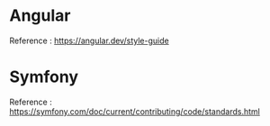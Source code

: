 # Angular
Reference : https://angular.dev/style-guide

# Symfony
Reference : https://symfony.com/doc/current/contributing/code/standards.html